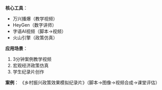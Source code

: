 **核心工具**：

- 万兴播爆（教学视频）
- HeyGen（数字讲师）
- 字语AI视频（脚本→视频）
- 火山引擎（政策仿真）

**应用场景**：

1. 3分钟案例教学视频
2. 宏观经济政策仿真
3. 学生纪录片创作

**案例**：
《乡村振兴政策效果模拟纪录片》（脚本→图像→视频合成→课堂评估）

